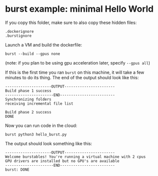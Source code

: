 # burst example: minimal Hello World

If you copy this folder, make sure to also copy these hidden files:

    .dockerignore
    .burstignore

Launch a VM and build the dockerfile:

    burst --build --gpus none
    
(note: if you plan to be using gpu acceleration later, specify `--gpus all`)


If this is the first time you ran `burst` on this machine, it will take a few minutes
to do its thing. The end of the output should look like this:

    ---------------------OUTPUT-----------------------
    Build phase 1 success
    ----------------------END-------------------------
    Synchronizing folders
    receiving incremental file list
    
    Build phase 2 success
    DONE

Now you can run code in the cloud:

    burst python3 hello_burst.py

The output should look something like this:

    ---------------------OUTPUT-----------------------                                                         
    Welcome burstables! You're running a virtual machine with 2 cpus
    GPU drivers are installed but no GPU's are available
    ----------------------END-------------------------
    burst: DONE
